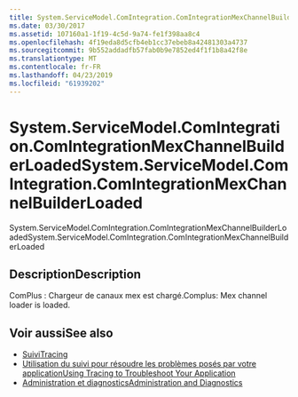 ```yaml
---
title: System.ServiceModel.ComIntegration.ComIntegrationMexChannelBuilderLoaded
ms.date: 03/30/2017
ms.assetid: 107160a1-1f19-4c5d-9a74-fe1f398aa8c4
ms.openlocfilehash: 4f19eda8d5cfb4eb1cc37ebeb8a42481303a4737
ms.sourcegitcommit: 9b552addadfb57fab0b9e7852ed4f1f1b8a42f8e
ms.translationtype: MT
ms.contentlocale: fr-FR
ms.lasthandoff: 04/23/2019
ms.locfileid: "61939202"
---
```

# <a name="systemservicemodelcomintegrationcomintegrationmexchannelbuilderloaded"></a><span data-ttu-id="7263f-102">System.ServiceModel.ComIntegration.ComIntegrationMexChannelBuilderLoaded</span><span class="sxs-lookup"><span data-stu-id="7263f-102">System.ServiceModel.ComIntegration.ComIntegrationMexChannelBuilderLoaded</span></span>
<span data-ttu-id="7263f-103">System.ServiceModel.ComIntegration.ComIntegrationMexChannelBuilderLoaded</span><span class="sxs-lookup"><span data-stu-id="7263f-103">System.ServiceModel.ComIntegration.ComIntegrationMexChannelBuilderLoaded</span></span>  
  
## <a name="description"></a><span data-ttu-id="7263f-104">Description</span><span class="sxs-lookup"><span data-stu-id="7263f-104">Description</span></span>  
 <span data-ttu-id="7263f-105">ComPlus : Chargeur de canaux mex est chargé.</span><span class="sxs-lookup"><span data-stu-id="7263f-105">Complus: Mex channel loader is loaded.</span></span>  
  
## <a name="see-also"></a><span data-ttu-id="7263f-106">Voir aussi</span><span class="sxs-lookup"><span data-stu-id="7263f-106">See also</span></span>

- [<span data-ttu-id="7263f-107">Suivi</span><span class="sxs-lookup"><span data-stu-id="7263f-107">Tracing</span></span>](../../../../../docs/framework/wcf/diagnostics/tracing/index.md)
- [<span data-ttu-id="7263f-108">Utilisation du suivi pour résoudre les problèmes posés par votre application</span><span class="sxs-lookup"><span data-stu-id="7263f-108">Using Tracing to Troubleshoot Your Application</span></span>](../../../../../docs/framework/wcf/diagnostics/tracing/using-tracing-to-troubleshoot-your-application.md)
- [<span data-ttu-id="7263f-109">Administration et diagnostics</span><span class="sxs-lookup"><span data-stu-id="7263f-109">Administration and Diagnostics</span></span>](../../../../../docs/framework/wcf/diagnostics/index.md)
